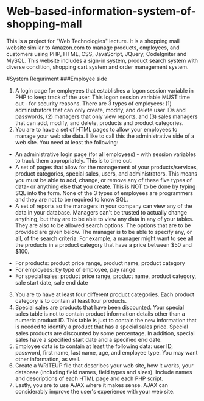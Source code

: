 # Web-based-information-system-of-shopping-mall
This is a project for "Web Technologies" lecture. It is a shopping mall website similar to Amazon.com to manage products, employees, and customers using PHP, HTML, CSS, JavaScript, JQuery, CodeIgniter and MySQL. This website includes a sign-in system, product search system with diverse condition, shopping cart system and order management system. 

#System Requriment
###Employee side
1. A login page for employees that establishes a logon session variable in PHP to keep track of the user. This logon session variable MUST time out - for security reasons. There are 3 types of employees: (1) administrators that can only create, modify, and delete user IDs and passwords, (2) managers that only view reports, and (3) sales managers that can add, modify, and delete, products and product categories. 
2. You are to have a set of HTML pages to allow your employees to manage your web site data. I like to call this the administrative side of a web site. You need at least the following:
* An administrative login page (for all employees) - with session variables to track them appropriately. This is to time out.
* A set of pages that allow for the management of your products/services, product categories, special sales, users, and administrators. This means you must be able to add, change, or remove any of these five types of data- or anything else that you create. This is NOT to be done by typing SQL into the form. None of the 3 types of employees are programmers and they are not to be required to know SQL.
* A set of reports so the managers in your company can view any of the data in your database. Managers can't be trusted to actually change anything, but they are to be able to view any data in any of your tables. They are also to be allowed search options. The options that are to be provided are given below. The manager is to be able to specify any, or all, of the search criteria. For example, a manager might want to see all the products in a product category that have a price between $50 and $100.
- For products: product price range, product name, product category
- For employees: by type of employee, pay range
- For special sales: product price range, product name, product category, sale start date, sale end date 

3. You are to have at least four different product categories. Each product category is to contain at least four products.
4. Special sales are products that have been discounted. Your special sales table is not to contain product information details other than a numeric product ID. This table is just to contain the new information that is needed to identify a product that has a special sales price. Special sales products are discounted by some percentage. In addition, special sales have a specified start date and a specified end date.
5. Employee data is to contain at least the following data: user ID, password, first name, last name, age, and employee type. You may want other information, as well.
6. Create a WRITEUP file that describes your web site, how it works, your database (including field names, field types and sizes). Include names and descriptions of each HTML page and each PHP script.
7. Lastly, you are to use AJAX where it makes sense. AJAX can considerably improve the user's experience with your web site.



